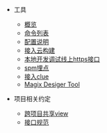 * 工具
    * [概览]()
    * [命令列表](commands)
    * [配置说明](config)
    * [接入云构建](cloudBuild)
    * [本地开发调试线上https接口](devOnline)
    * [spm埋点](spmlog)
    * [接入clue](clue)
    * [Magix Desiger Tool](desiger)
* 项目相关约定

    * [跨项目共享view](crossProjectView)
    * [接口规范](apiRules)